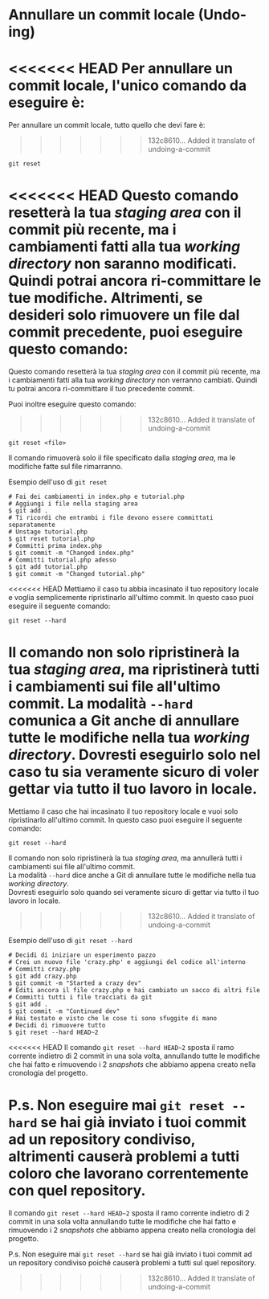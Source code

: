 # Annullare un commit locale (Undo-ing)

<<<<<<< HEAD
Per annullare un commit locale, l'unico comando da eseguire è:  
=======
Per annullare un commit locale, tutto quello che devi fare è:  
>>>>>>> 132c8610... Added it translate of undoing-a-commit
```
git reset
```

<<<<<<< HEAD
Questo comando resetterà la tua *staging area* con il commit più recente, ma i cambiamenti fatti alla tua *working directory* non saranno modificati. Quindi potrai ancora ri-committare le tue modifiche. Altrimenti, se desideri solo rimuovere un file dal commit precedente, puoi eseguire questo comando:  
=======
Questo comando resetterà la tua *staging area* con il commit più recente, ma i cambiamenti fatti alla tua *working directory* non verranno cambiati. Quindi tu potrai ancora ri-committare il tuo precedente commit.  

Puoi inoltre eseguire questo comando:  
>>>>>>> 132c8610... Added it translate of undoing-a-commit
```
git reset <file>
```
Il comando rimuoverà solo il file specificato dalla *staging area*, ma le modifiche fatte sul file rimarranno.  

Esempio dell'uso di ```git reset```  
```
# Fai dei cambiamenti in index.php e tutorial.php
# Aggiungi i file nella staging area
$ git add .
# Ti ricordi che entrambi i file devono essere committati separatamente
# Unstage tutorial.php
$ git reset tutorial.php
# Committi prima index.php 
$ git commit -m "Changed index.php"
# Committi tutorial.php adesso
$ git add tutorial.php
$ git commit -m "Changed tutorial.php"
```

<<<<<<< HEAD
Mettiamo il caso tu abbia incasinato il tuo repository locale e voglia semplicemente ripristinarlo all'ultimo commit. In questo caso puoi eseguire il seguente comando:  
```
git reset --hard
```
Il comando non solo ripristinerà la tua *staging area*, ma ripristinerà tutti i cambiamenti sui file all'ultimo commit. La modalità ```--hard``` comunica a Git anche di annullare tutte le modifiche nella tua *working directory*. Dovresti eseguirlo solo nel caso tu sia veramente sicuro di voler gettar via tutto il tuo lavoro in locale.  
=======
Mettiamo il caso che hai incasinato il tuo repository locale e vuoi solo ripristinarlo all'ultimo commit.
In questo caso puoi eseguire il seguente comando:  
```
git reset --hard
```
Il comando non solo ripristinerà la tua *staging area*, ma annullerà tutti i cambiamenti sui file all'ultimo commit.  
La modalità ```--hard``` dice anche a Git di annullare tutte le modifiche nella tua *working directory*.  
Dovresti eseguirlo solo quando sei veramente sicuro di gettar via tutto il tuo lavoro in locale.  
>>>>>>> 132c8610... Added it translate of undoing-a-commit

Esempio dell'uso di ```git reset --hard```  
```
# Decidi di iniziare un esperimento pazzo
# Crei un nuovo file 'crazy.php' e aggiungi del codice all'interno
# Committi crazy.php
$ git add crazy.php
$ git commit -m "Started a crazy dev"
# Editi ancora il file crazy.php e hai cambiato un sacco di altri file
# Committi tutti i file tracciati da git
$ git add .
$ git commit -m "Continued dev"
# Hai testato e visto che le cose ti sono sfuggite di mano
# Decidi di rimuovere tutto
$ git reset --hard HEAD~2
```
<<<<<<< HEAD
Il comando ```git reset --hard HEAD~2``` sposta il ramo corrente indietro di 2 commit in una sola volta, annullando tutte le modifiche che hai fatto e rimuovendo i 2 *snapshots* che abbiamo appena creato nella cronologia del progetto.  

P.s. Non eseguire mai ```git reset --hard``` se hai già inviato i tuoi commit ad un repository condiviso, altrimenti causerà problemi a tutti coloro che lavorano correntemente con quel repository.  
=======
Il comando ```git reset --hard HEAD~2``` sposta il ramo corrente indietro di 2 commit in una sola volta annullando tutte le modifiche che hai fatto e rimuovendo i 2 *snapshots* che abbiamo appena creato nella cronologia del progetto.  

P.s. Non eseguire mai ```git reset --hard``` se hai già inviato i tuoi commit ad un repository condiviso poiché causerà problemi a tutti sul quel repository.  
>>>>>>> 132c8610... Added it translate of undoing-a-commit
